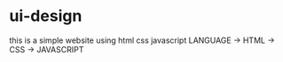 # ui-design
this is a simple website using html css javascript
 LANGUAGE
-> HTML
-> CSS
-> JAVASCRIPT
